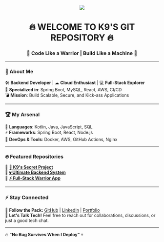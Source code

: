 <div align="center">
   <img src="[https://raw.githubusercontent.com/YOUR_GITHUB_USERNAME/YOUR_REPO/main/k9_git_banner.png](https://github.com/user-attachments/assets/4b2561fb-a303-4004-bbcd-146c5d70eb22)" />
  <h1>🔥 WELCOME TO K9'S GIT REPOSITORY 🔥</h1>
  <h3>💪 Code Like a Warrior | Build Like a Machine 💪</h3>
</div>

---

### 🚀 About Me
🛠 **Backend Developer** | ☁ **Cloud Enthusiast** | 💻 **Full-Stack Explorer**  
🔗 **Specialized in**: Spring Boot, MySQL, React, AWS, CI/CD  
💣 **Mission**: Build Scalable, Secure, and Kick-ass Applications  

---

### 🏆 My Arsenal
🚀 **Languages**: Kotlin, Java, JavaScript, SQL  
⚡ **Frameworks**: Spring Boot, React, Node.js  
🔗 **DevOps & Tools**: Docker, AWS, GitHub Actions, Nginx  

---

### 🔥 Featured Repositories
🔹 [**🚀 K9's Secret Project**](https://github.com/your-repo)  
🔹 [**💀 Ultimate Backend System**](https://github.com/your-repo)  
🔹 [**⚡ Full-Stack Warrior App**](https://github.com/your-repo)  

---

### ⚡ Stay Connected
🐺 **Follow the Pack:** [GitHub](https://github.com/your-github) | [LinkedIn](https://linkedin.com/in/your-linkedin) | [Portfolio](https://your-portfolio.com)  
💬 **Let's Talk Tech!** Feel free to reach out for collaborations, discussions, or just a good tech chat.  

---

🔥 **"No Bug Survives When I Deploy"** 💀  
